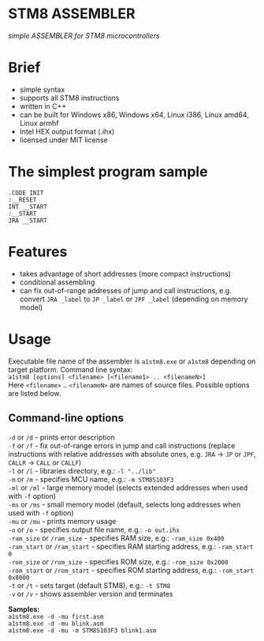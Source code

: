 # STM8 ASSEMBLER  
  
*simple ASSEMBLER for STM8 microcontrollers*  
  
# Brief  
  
- simple syntax  
- supports all STM8 instructions  
- written in C++  
- can be built for Windows x86, Windows x64, Linux i386, Linux amd64, Linux armhf  
- Intel HEX output format (.ihx)  
- licensed under MIT license  
  
# The simplest program sample  
  
`.CODE INIT`  
`:__RESET`  
`INT __START`  
`:__START`  
`JRA __START`  
  
# Features  
  
- takes advantage of short addresses (more compact instructions)  
- conditional assembling  
- can fix out-of-range addresses of jump and call instructions, e.g. convert `JRA _label` to `JP _label` or `JPF _label` (depending on memory model)  
  
# Usage  
  
Executable file name of the assembler is `a1stm8.exe` or `a1stm8` depending on target platform. Command line syntax:  
`a1stm8 [options] <filename> [<filename1> .. <filenameN>]`  
Here `<filename>` .. `<filenameN>` are names of source files. Possible options are listed below.  
  
## Command-line options  
  
`-d` or `/d` - prints error description  
`-f` or `/f` - fix out-of-range errors in jump and call instructions (replace instructions with relative addresses with absolute ones, e.g. `JRA` -> `JP` or `JPF`, `CALLR` -> `CALL` or `CALLF`)  
`-l` or `/l` - libraries directory, e.g.: `-l "../lib"`  
`-m` or `/m` - specifies MCU name, e.g.: `-m STM8S103F3`  
`-ml` or `/ml` - large memory model (selects extended addresses when used with `-f` option)  
`-ms` or `/ms` - small memory model (default, selects long addresses when used with `-f` option)  
`-mu` or `/mu` - prints memory usage  
`-o` or `/o` - specifies output file name, e.g.: `-o out.ihx`  
`-ram_size` or `/ram_size` - specifies RAM size, e.g.: `-ram_size 0x400`  
`-ram_start` or `/ram_start` - specifies RAM starting address, e.g.: `-ram_start 0`  
`-rom_size` or `/rom_size` - specifies ROM size, e.g.: `-rom_size 0x2000`  
`-rom_start` or `/rom_start` - specifies ROM starting address, e.g.: `-rom_start 0x8000`  
`-t` or `/t` - sets target (default STM8), e.g.: `-t STM8`  
`-v` or `/v` - shows assembler version and terminates  
  
**Samples:**  
`a1stm8.exe -d -mu first.asm`  
`a1stm8.exe -d -mu blink.asm`  
`a1stm8.exe -d -mu -m STM8S103F3 blink1.asm`  
  